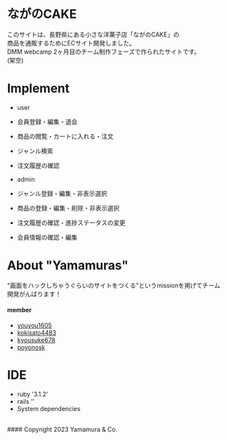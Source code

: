 # ながのCAKE
このサイトは、長野県にある小さな洋菓子店「ながのCAKE」の<br>
商品を通販するためにECサイト開発しました。<br>
DMM webcamp 2ヶ月目のチーム制作フェーズで作られたサイトです。<br>
(架空)

# Implement

* user
 * 会員登録・編集・退会
 * 商品の閲覧・カートに入れる・注文
 * ジャンル検索
 * 注文履歴の確認

* admin
 *  ジャンル登録・編集・非表示選択
  * 商品の登録・編集・削除・非表示選択
 * 注文履歴の確認・進捗ステータスの変更
 * 会員情報の確認・編集

# About "Yamamuras"
"画面をハックしちゃうぐらいのサイトをつくる"というmissionを掲げてチーム開発がんばります！

#### member
* [youyou1605](https://github.com/youyou1605)
* [kokisato4483](https://github.com/kokisato4483)
* [kyousuke678](https://github.com/kyousuke678)
* [poyonosk](https://github.com/poyonosk)

# IDE
* ruby '3.1.2'
* rails ''
* System dependencies


<br>
#### Copyright 2023 Yamamura & Co. 
